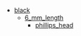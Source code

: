* [black](black)
  * [6_mm_length](/black/6_mm_length)
    * [phillips_head](black/6_mm_length/phillips_head)

